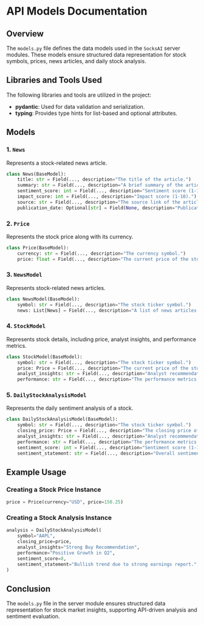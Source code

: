 # API Models Documentation

## Overview

The `models.py` file defines the data models used in the `SocksAI` server modules. These models ensure structured data representation for stock symbols, prices, news articles, and daily stock analysis.

## Libraries and Tools Used

The following libraries and tools are utilized in the project:

- **pydantic**: Used for data validation and serialization.
- **typing**: Provides type hints for list-based and optional attributes.

## Models

### 1. `News`

Represents a stock-related news article.

```python
class News(BaseModel):
    title: str = Field(..., description="The title of the article.")
    summary: str = Field(..., description="A brief summary of the article.")
    sentiment_score: int = Field(..., description="Sentiment score (1-10).")
    impact_score: int = Field(..., description="Impact score (1-10).")
    source: str = Field(..., description="The source link of the article.")
    publication_date: Optional[str] = Field(None, description="Publication date (YYYY-MM-DD).")
```

### 2. `Price`

Represents the stock price along with its currency.

```python
class Price(BaseModel):
    currency: str = Field(..., description="The currency symbol.")
    price: float = Field(..., description="The current price of the stock.")
```

### 3. `NewsModel`

Represents stock-related news articles.

```python
class NewsModel(BaseModel):
    symbol: str = Field(..., description="The stock ticker symbol.")
    news: List[News] = Field(..., description="A list of news articles.")
```

### 4. `StockModel`

Represents stock details, including price, analyst insights, and performance metrics.

```python
class StockModel(BaseModel):
    symbol: str = Field(..., description="The stock ticker symbol.")
    price: Price = Field(..., description="The current price of the stock with currency.")
    analyst_insights: str = Field(..., description="Analyst recommendations for the stock.")
    performance: str = Field(..., description="The performance metrics of the stock.")
```

### 5. `DailyStockAnalysisModel`

Represents the daily sentiment analysis of a stock.

```python
class DailyStockAnalysisModel(BaseModel):
    symbol: str = Field(..., description="The stock ticker symbol.")
    closing_price: Price = Field(..., description="The closing price of the stock with currency.")
    analyst_insights: str = Field(..., description="Analyst recommendations for the stock.")
    performance: str = Field(..., description="The performance metrics of the stock.")
    sentiment_score: int = Field(..., description="Sentiment score (1-10).")
    sentiment_statement: str = Field(..., description="Overall sentiment summary for the stock.")
```

## Example Usage

### Creating a Stock Price Instance

```python
price = Price(currency="USD", price=150.25)
```

### Creating a Stock Analysis Instance

```python
analysis = DailyStockAnalysisModel(
    symbol="AAPL",
    closing_price=price,
    analyst_insights="Strong Buy Recommendation",
    performance="Positive Growth in Q2",
    sentiment_score=8,
    sentiment_statement="Bullish trend due to strong earnings report."
)
```

## Conclusion

The `models.py` file in the server module ensures structured data representation for stock market insights, supporting API-driven analysis and sentiment evaluation.

